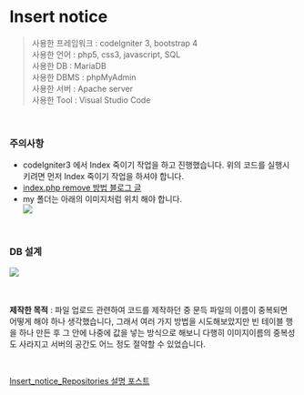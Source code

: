 # Insert notice

>사용한 프레임워크 : codeIgniter 3, bootstrap 4<br>
>사용한 언어 : php5, css3, javascript, SQL<br>
>사용한 DB : MariaDB<br>
>사용한 DBMS : phpMyAdmin<br>
>사용한 서버 : Apache server<br>
>사용한 Tool : Visual Studio Code<br>
<br>

### 주의사항
<ul>
   <li>codeIgniter3 에서 Index 죽이기 작업을 하고 진행했습니다. 위의 코드를 실행시키려면 먼저 Index 죽이기 작업을 하셔야 합니다.</li>
   <li><a href="https://gold9ine.tistory.com/entry/CodeIgniter-%EC%BD%94%EB%93%9C%EC%9D%B4%EA%B7%B8%EB%82%98%EC%9D%B4%ED%84%B0-indexphp-%EC%A3%BD%EC%9D%B4%EA%B8%B0-Not-Found-error">index.php remove 방법 블로그 글</a></li>
   <li>my 폴더는 아래의 이미지처럼 위치 해야 합니다.</li>
   <kbd>
    <img src="https://user-images.githubusercontent.com/74585673/153512814-370120a3-735b-4730-869e-a6f7a24387e0.PNG">
  </kbd>
</ul>
<br>

### DB 설계
<kbd>
  <img src="https://user-images.githubusercontent.com/74585673/157579934-351a942a-52d7-4eb0-a87c-79248f4cf361.png">
</kbd>
<br><br><br>

<b>제작한 목적</b> : 파일 업로드 관련하여 코드를 제작하던 중 문득 파일의 이름이 중복되면 어떻게 해야 하나 생각했습니다, 그래서 여러 가지 방법을 시도해보았지만 빈 테이블 행을 하나 만든 후 그 안에 나중에 값을 넣는 방식으로 해보니 다행히 이미지이름의 중복성도 사라지고 서버의 공간도 어느 정도 절약할 수 있었습니다.

<br>

<a href="https://juniorprogram.tistory.com/57">Insert_notice_Repositories 설명 포스트</a>

